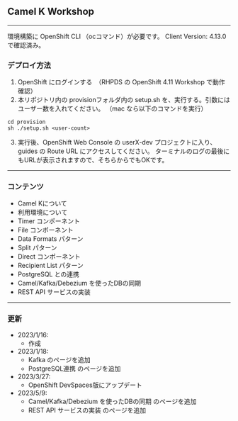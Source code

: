 ## Camel K Workshop 

---

環境構築に OpenShift CLI （ocコマンド）が必要です。
Client Version: 4.13.0 で確認済み。

### デプロイ方法

1. OpenShift にログインする　（RHPDS の OpenShift 4.11 Workshop で動作確認）
2. 本リポジトリ内の provisionフォルダ内の setup.sh を、実行する。引数にはユーザー数を入れてください。
   （mac なら以下のコマンドを実行）

```
cd provision
sh ./setup.sh <user-count>
```

3. 実行後、OpenShift Web Console の userX-dev プロジェクトに入り、guides の Route URL にアクセスしてください。
   ターミナルのログの最後にもURLが表示されますので、そちらからでもOKです。

---

### コンテンツ

* Camel Kについて
* 利用環境について
* Timer コンポーネント
* File コンポーネント
* Data Formats パターン
* Split パターン
* Direct コンポーネント
* Recipient List パターン
* PostgreSQL との連携
* Camel/Kafka/Debezium を使ったDBの同期
* REST API サービスの実装

---

### 更新

* 2023/1/16:
  * 作成
* 2023/1/18: 
  * Kafka のページを追加
  * PostgreSQL連携 のページを追加
* 2023/3/27: 
  * OpenShift DevSpaces版にアップデート
* 2023/5/9: 
  * Camel/Kafka/Debezium を使ったDBの同期 のページを追加
  * REST API サービスの実装 のページを追加
